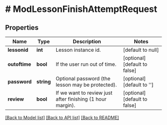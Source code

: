 # # ModLessonFinishAttemptRequest

## Properties

Name | Type | Description | Notes
------------ | ------------- | ------------- | -------------
**lessonid** | **int** | Lesson instance id. | [default to null]
**outoftime** | **bool** | If the user run out of time. | [optional] [default to false]
**password** | **string** | Optional password (the lesson may be protected). | [optional] [default to '']
**review** | **bool** | If we want to review just after finishing (1 hour margin). | [optional] [default to false]

[[Back to Model list]](../../README.md#models) [[Back to API list]](../../README.md#endpoints) [[Back to README]](../../README.md)
